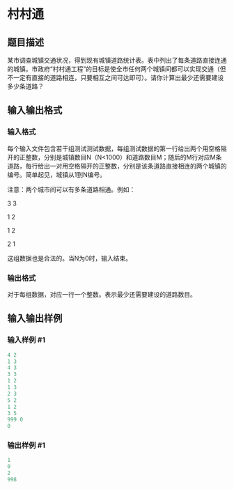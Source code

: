 # 村村通

## 题目描述

某市调查城镇交通状况，得到现有城镇道路统计表。表中列出了每条道路直接连通的城镇。市政府“村村通工程”的目标是使全市任何两个城镇间都可以实现交通（但不一定有直接的道路相连，只要相互之间可达即可）。请你计算出最少还需要建设多少条道路？

## 输入输出格式

### 输入格式

每个输入文件包含若干组测试测试数据，每组测试数据的第一行给出两个用空格隔开的正整数，分别是城镇数目N（N<1000）和道路数目M；随后的M行对应M条道路，每行给出一对用空格隔开的正整数，分别是该条道路直接相连的两个城镇的编号。简单起见，城镇从1到N编号。

注意：两个城市间可以有多条道路相通。例如：

3 3

1 2

1 2

2 1

这组数据也是合法的。当N为0时，输入结束。

### 输出格式

对于每组数据，对应一行一个整数。表示最少还需要建设的道路数目。

## 输入输出样例

### 输入样例 #1

```cpp
4 2
1 3
4 3
3 3
1 2
1 3
2 3
5 2
1 2
3 5
999 0
0

```
### 输出样例 #1

```cpp
1
0
2
998

```
